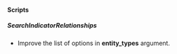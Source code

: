 
#### Scripts
##### SearchIndicatorRelationships
- Improve the list of options in **entity_types** argument.
